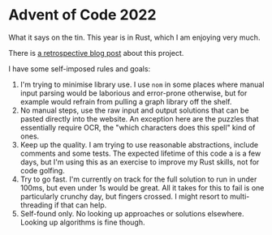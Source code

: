 # Advent of Code 2022

What it says on the tin. This year is in Rust, which I am enjoying
very much.

There is [a retrospective blog post](https://blog.sulami.xyz/posts/aoc-in-one-second/) about this project.

I have some self-imposed rules and goals:

1. I'm trying to minimise library use. I use `nom` in some places
   where manual input parsing would be laborious and error-prone
   otherwise, but for example would refrain from pulling a graph
   library off the shelf.
2. No manual steps, use the raw input and output solutions that can be
   pasted directly into the website. An exception here are the puzzles
   that essentially require OCR, the "which characters does this
   spell" kind of ones.
3. Keep up the quality. I am trying to use reasonable abstractions,
   include comments and some tests. The expected lifetime of this code
   a is a few days, but I'm using this as an exercise to improve my
   Rust skills, not for code golfing.
4. Try to go fast. I'm currently on track for the full solution to run
   in under 100ms, but even under 1s would be great. All it takes for
   this to fail is one particularly crunchy day, but fingers crossed.
   I might resort to multi-threading if that can help.
5. Self-found only. No looking up approaches or solutions elsewhere.
   Looking up algorithms is fine though.
